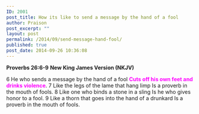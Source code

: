 ```yaml
---
ID: 2001
post_title: How its like to send a message by the hand of a fool
author: Praison
post_excerpt: ""
layout: post
permalink: /2014/09/send-message-hand-fool/
published: true
post_date: 2014-09-26 10:36:08
---
```

<strong>Proverbs 26:6-9</strong>
<strong> New King James Version (NKJV)</strong>

6 He who sends a message by the hand of a fool
<span style="color: #ff00ff;"><strong>Cuts off his own feet and drinks violence</strong></span>.
7 Like the legs of the lame that hang limp
Is a proverb in the mouth of fools.
8 Like one who binds a stone in a sling
Is he who gives honor to a fool.
9 Like a thorn that goes into the hand of a drunkard
Is a proverb in the mouth of fools.
